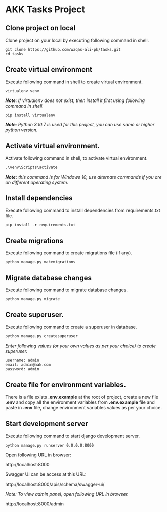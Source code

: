 # AKK Tasks Project

## Clone project on local

Clone project on your local by executing following command in shell.

```shell
git clone https://github.com/waqas-ali-pk/tasks.git
cd tasks
```


## Create virtual environment

Execute following command in shell to create virtual environment.

```shell
virtualenv venv
```

<i><b>Note</b>: If virtualenv does not exist, then install it first using following command in shell. </i>

```shell
pip install virtualenv
```

<i><b>Note</b>: Python 3.10.7 is used for this project, you can use same or higher python version.</i>

## Activate virtual environment.

Activate following command in shell, to activate virtual environment.

```shell
.\venv\Scripts\activate
```

<i><b>Note:</b> this command is for Windows 10, use alternate commands if you are on different operating system.</i>

## Install dependencies

Execute following command to install dependencies from requirements.txt file.

```shell
pip install -r requirements.txt
```

## Create migrations

Execute following command to create migrations file (if any).

```shell
python manage.py makemigrations
```

## Migrate database changes

Execute following command to migrate database changes.

```shell
python manage.py migrate
```

## Create superuser.

Execute following command to create a superuser in database.

```shell
python manage.py createsuperuser
```

<i>Enter following values (or your own values as per your choice) to create superuser.</i>

```shell
username: admin
email: admin@aak.com
password: admin
```

## Create file  for environment variables.

There is a file exists <b>.env.example</b> at the root of project, create a new file <b>.env</b> and copy all the environment variables from <b>.env.example</b> file and paste in <b>.env</b> file, change environment variables values as per your choice.

## Start development server

Execute following command to start django development server.

```shell
python manage.py runserver 0.0.0.0:8000
```

Open following URL in browser:

http://localhost:8000

Swagger UI can be access at this URL:

http://localhost:8000/apis/schema/swagger-ui/

<i>Note: To view admin panel, open following URL in browser.</i>

http://localhost:8000/admin
